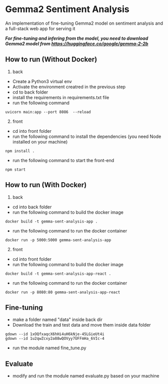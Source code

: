 # Gemma2 Sentiment Analysis
An implementation of fine-tuning Gemma2 model on sentiment analysis and a full-stack web app for serving it

***For fine-tuning and infering from the model, you need to download Gemma2 model from https://huggingface.co/google/gemma-2-2b***

## How to run (Without Docker)
1. back
- Create a Python3 virtual env
- Activate the environment creatred in the previous step
- cd to back folder
- install the requirements in requirements.txt file
- run the following command
```
uvicorn main:app --port 8086  --reload
```

2. front
- cd into front folder
- run the following command to install the dependencies (you need Node installed on your machine)
```
npm install .
```
- run the following command to start the front-end
```
npm start
```

## How to run (With Docker)
1. back
- cd into back folder
- run the following command to build the docker image
```
docker build -t gemma-sent-analysis-app .
```
- run the following command to run the docker container
```
docker run -p 5000:5000 gemma-sent-analysis-app
```
2. front
- cd into front folder
- run the following command to build the docker image
```
docker build -t gemma-sent-analysis-app-react .
```
- run the following command to run the docker container
```
docker run -p 8080:80 gemma-sent-analysis-app-react
```

## Fine-tuning
- make a folder named "data" inside back dir
- Download the train and test data and move them inside data folder
```
gdown --id 1xOQfxaqcX6hHi4uH6kNje-45LGieUt4i
gdown --id 1u2qwZcxy2a88wQOVyy7UFFmHa_6VIc-4
```
- run the module named fine_tune.py


## Evaluate
- modify and run the module named evaluate.py based on your machine